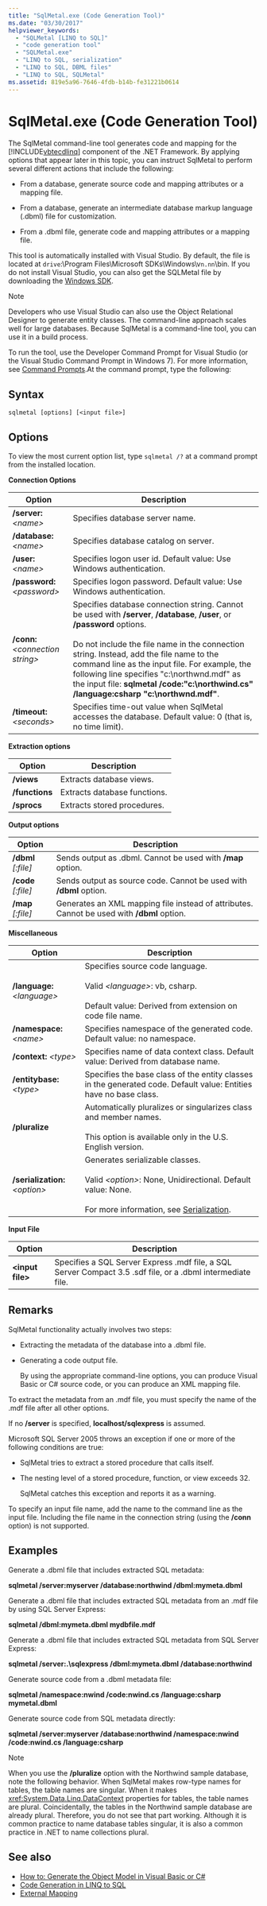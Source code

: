 ```yaml
---
title: "SqlMetal.exe (Code Generation Tool)"
ms.date: "03/30/2017"
helpviewer_keywords: 
  - "SQLMetal [LINQ to SQL]"
  - "code generation tool"
  - "SQLMetal.exe"
  - "LINQ to SQL, serialization"
  - "LINQ to SQL, DBML files"
  - "LINQ to SQL, SQLMetal"
ms.assetid: 819e5a96-7646-4fdb-b14b-fe31221b0614
---
```

# SqlMetal.exe (Code Generation Tool)
The SqlMetal command-line tool generates code and mapping for the [!INCLUDE[vbtecdlinq](../../../includes/vbtecdlinq-md.md)] component of the .NET Framework. By applying options that appear later in this topic, you can instruct SqlMetal to perform several different actions that include the following:  
  
- From a database, generate source code and mapping attributes or a mapping file.  
  
- From a database, generate an intermediate database markup language (.dbml) file for customization.  
  
- From a .dbml file, generate code and mapping attributes or a mapping file.  
  
 This tool is automatically installed with Visual Studio. By default, the file is located at `drive`:\Program Files\Microsoft SDKs\Windows\v`n.nn`\bin. If you do not install Visual Studio, you can also get the SQLMetal file by downloading the [Windows SDK](https://go.microsoft.com/fwlink/?LinkId=142225).  
  
> [!NOTE]
> Developers who use Visual Studio can also use the Object Relational Designer to generate entity classes. The command-line approach scales well for large databases. Because SqlMetal is a command-line tool, you can use it in a build process.  
  
 To run the tool, use the Developer Command Prompt for Visual Studio (or the Visual Studio Command Prompt in Windows 7). For more information, see [Command Prompts](developer-command-prompt-for-vs.md).At the command prompt, type the following:  
  
## Syntax  
  
```console  
sqlmetal [options] [<input file>]  
```  
  
## Options  
 To view the most current option list, type `sqlmetal /?` at a command prompt from the installed location.  
  
 **Connection Options**  
  
|Option|Description|  
|------------|-----------------|  
|**/server:** *\<name>*|Specifies database server name.|  
|**/database:** *\<name>*|Specifies database catalog on server.|  
|**/user:** *\<name>*|Specifies logon user id. Default value: Use Windows authentication.|  
|**/password:** *\<password>*|Specifies logon password. Default value: Use Windows authentication.|  
|**/conn:** *\<connection string>*|Specifies database connection string. Cannot be used with **/server**, **/database**, **/user**, or **/password** options.<br /><br /> Do not include the file name in the connection string. Instead, add the file name to the command line as the input file. For example, the following line specifies "c:\northwnd.mdf" as the input file: **sqlmetal /code:"c:\northwind.cs" /language:csharp "c:\northwnd.mdf"**.|  
|**/timeout:** *\<seconds>*|Specifies time-out value when SqlMetal accesses the database. Default value: 0 (that is, no time limit).|  
  
 **Extraction options**  
  
|Option|Description|  
|------------|-----------------|  
|**/views**|Extracts database views.|  
|**/functions**|Extracts database functions.|  
|**/sprocs**|Extracts stored procedures.|  
  
 **Output options**  
  
|Option|Description|  
|------------|-----------------|  
|**/dbml** *[:file]*|Sends output as .dbml. Cannot be used with **/map** option.|  
|**/code** *[:file]*|Sends output as source code. Cannot be used with **/dbml** option.|  
|**/map** *[:file]*|Generates an XML mapping file instead of attributes. Cannot be used with **/dbml** option.|  
  
 **Miscellaneous**  
  
|Option|Description|  
|------------|-----------------|  
|**/language:** *\<language>*|Specifies source code language.<br /><br /> Valid *\<language>*: vb, csharp.<br /><br /> Default value: Derived from extension on code file name.|  
|**/namespace:** *\<name>*|Specifies namespace of the generated code. Default value: no namespace.|  
|**/context:** *\<type>*|Specifies name of data context class. Default value: Derived from database name.|  
|**/entitybase:** *\<type>*|Specifies the base class of the entity classes in the generated code. Default value: Entities have no base class.|  
|**/pluralize**|Automatically pluralizes or singularizes class and member names.<br /><br /> This option is available only in the U.S. English version.|  
|**/serialization:** *\<option>*|Generates serializable classes.<br /><br /> Valid *\<option>*: None, Unidirectional. Default value: None.<br /><br /> For more information, see [Serialization](../data/adonet/sql/linq/serialization.md).|  
  
 **Input File**  
  
|Option|Description|  
|------------|-----------------|  
|**\<input file>**|Specifies a SQL Server Express .mdf file, a SQL Server Compact 3.5 .sdf file, or a .dbml intermediate file.|  
  
## Remarks  
 SqlMetal functionality actually involves two steps:  
  
- Extracting the metadata of the database into a .dbml file.  
  
- Generating a code output file.  
  
     By using the appropriate command-line options, you can produce Visual Basic or C# source code, or you can produce an XML mapping file.  
  
 To extract the metadata from an .mdf file, you must specify the name of the .mdf file after all other options.  
  
 If no **/server** is specified, **localhost/sqlexpress** is assumed.  
  
 Microsoft SQL Server 2005 throws an exception if one or more of the following conditions are true:  
  
- SqlMetal tries to extract a stored procedure that calls itself.  
  
- The nesting level of a stored procedure, function, or view exceeds 32.  
  
     SqlMetal catches this exception and reports it as a warning.  
  
 To specify an input file name, add the name to the command line as the input file. Including the file name in the connection string (using the **/conn** option) is not supported.  
  
## Examples  
 Generate a .dbml file that includes extracted SQL metadata:  
  
 **sqlmetal /server:myserver /database:northwind /dbml:mymeta.dbml**  
  
 Generate a .dbml file that includes extracted SQL metadata from an .mdf file by using SQL Server Express:  
  
 **sqlmetal /dbml:mymeta.dbml mydbfile.mdf**  
  
 Generate a .dbml file that includes extracted SQL metadata from SQL Server Express:  
  
 **sqlmetal /server:.\sqlexpress /dbml:mymeta.dbml /database:northwind**  
  
 Generate source code from a .dbml metadata file:  
  
 **sqlmetal /namespace:nwind /code:nwind.cs /language:csharp mymetal.dbml**  
  
 Generate source code from SQL metadata directly:  
  
 **sqlmetal /server:myserver /database:northwind /namespace:nwind /code:nwind.cs /language:csharp**  
  
> [!NOTE]
> When you use the **/pluralize** option with the Northwind sample database, note the following behavior. When SqlMetal makes row-type names for tables, the table names are singular. When it makes <xref:System.Data.Linq.DataContext> properties for tables, the table names are plural. Coincidentally, the tables in the Northwind sample database are already plural. Therefore, you do not see that part working. Although it is common practice to name database tables singular, it is also a common practice in .NET to name collections plural.  
  
## See also

- [How to: Generate the Object Model in Visual Basic or C#](../data/adonet/sql/linq/how-to-generate-the-object-model-in-visual-basic-or-csharp.md)
- [Code Generation in LINQ to SQL](../data/adonet/sql/linq/code-generation-in-linq-to-sql.md)
- [External Mapping](../data/adonet/sql/linq/external-mapping.md)
